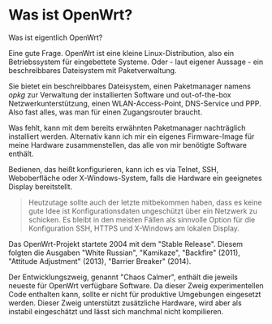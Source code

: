 
Was ist OpenWrt?
================

Was ist eigentlich OpenWrt?

Eine gute Frage.
OpenWrt ist eine kleine Linux-Distribution, also ein Betriebssystem für
eingebettete Systeme.
Oder - laut eigener Aussage - ein beschreibbares Dateisystem mit
Paketverwaltung.

Sie bietet ein beschreibbares Dateisystem, einen Paketmanager namens *opkg*
zur Verwaltung der installierten Software und out-of-the-box
Netzwerkunterstützung, einen WLAN-Access-Point, DNS-Service und PPP.
Also fast alles, was man für einen Zugangsrouter braucht.

Was fehlt, kann mit dem bereits erwähnten Paketmanager nachträglich
installiert werden.
Alternativ kann ich mir ein eigenes Firmware-Image für meine Hardware
zusammenstellen, das alle von mir benötigte Software enthält.

Bedienen, das heißt konfigurieren, kann ich es via Telnet, SSH,
Weboberfläche oder X-Windows-System, falls die Hardware ein geeignetes
Display bereitstellt.

> Heutzutage sollte auch der letzte mitbekommen haben, dass es keine gute
> Idee ist Konfigurationsdaten ungeschützt über ein Netzwerk zu schicken.
> Es bleibt in den meisten Fällen als sinnvolle Option für die Konfiguration
> SSH, HTTPS und X-Windows am lokalen Display.

Das OpenWrt-Projekt startete 2004 mit dem "Stable Release".
Diesem folgten die Ausgaben "White Russian", "Kamikaze", "Backfire" (2011),
"Attitude Adjustment" (2013), "Barrier Breaker" (2014).

Der Entwicklungszweig, genannt "Chaos Calmer", enthält die jeweils neueste für
OpenWrt verfügbare Software.
Da dieser Zweig experimentellen Code enthalten kann, sollte er nicht für
produktive Umgebungen eingesetzt werden.
Dieser Zweig unterstützt zusätzliche Hardware, wird aber als instabil
eingeschätzt und lässt sich manchmal nicht kompilieren.
